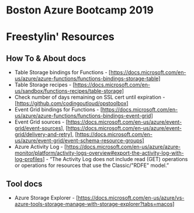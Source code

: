 # Boston Azure Bootcamp 2019 
# Freestylin' Resources

## How To & About docs

* Table Storage bindings for Functions - [https://docs.microsoft.com/en-us/azure/azure-functions/functions-bindings-storage-table]
* Table Storage recipes - [https://docs.microsoft.com/en-us/sandbox/functions-recipes/table-storage]
* Check number of days remaining on SSL cert until expiration - [https://github.com/codingoutloud/opstoolbox]
* Event Grid bindings for Functions - [https://docs.microsoft.com/en-us/azure/azure-functions/functions-bindings-event-grid]
* Event Grid sources - [https://docs.microsoft.com/en-us/azure/event-grid/event-sources], [https://docs.microsoft.com/en-us/azure/event-grid/delivery-and-retry], [https://docs.microsoft.com/en-us/azure/event-grid/event-schema-resource-groups]
* Azure Activity Log - [https://docs.microsoft.com/en-us/azure/azure-monitor/platform/activity-logs-overview#export-the-activity-log-with-log-profiles] - “The Activity Log does not include read (GET) operations or operations for resources that use the Classic/"RDFE" model.”

## Tool docs

* Azure Storage Explorer - [https://docs.microsoft.com/en-us/azure/vs-azure-tools-storage-manage-with-storage-explorer?tabs=macos]

